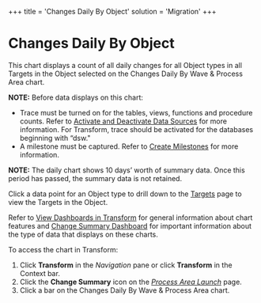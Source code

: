 +++
title = 'Changes Daily By Object'
solution = 'Migration'
+++

# Changes Daily By Object

This chart displays a count of all daily changes for all Object types in
all Targets in the Object selected on the Changes Daily By Wave &
Process Area chart.

<span style="font-weight: bold;">NOTE:</span> Before data displays on
this chart:

  - Trace must be turned on for the tables, views, functions and
    procedure counts. Refer to [Activate and Deactivate Data
    Sources](../../../Platform/Common/Use_Cases/Activate_and_Deactivate_Data_Source.htm)
    for more information. For Transform, trace should be activated for
    the databases beginning with “dsw."
  - A milestone must be captured. Refer to [Create
    Milestones](Create_Milestones.htm) for more information.

**NOTE:** The daily chart shows 10 days’ worth of summary data. Once
this period has passed, the summary data is not retained.

Click a data point for an Object type to drill down to the
[Targets](../Page_Desc/Targets_H.htm) page to view the Targets in the
Object.

Refer to [View Dashboards in
Transform](View_Dashboards_in_Transform.htm) for general information
about chart features and [Change Summary
Dashboard](Change_Summary_Dashboard.htm) for important information about
the type of data that displays on these charts.

To access the chart in Transform:

1.  Click <span style="font-weight: bold;">Transform</span> in the
    <span style="font-style: italic;">Navigation</span> pane or click
    **Transform** in the Context bar.
2.  Click the <span style="font-weight: bold;">Change Summary</span>
    icon on the *[Process Area
    Launch](../Page_Desc/Process_Area_Launch.htm)* page.
3.  Click a bar on the Changes Daily By Wave & Process Area chart.
